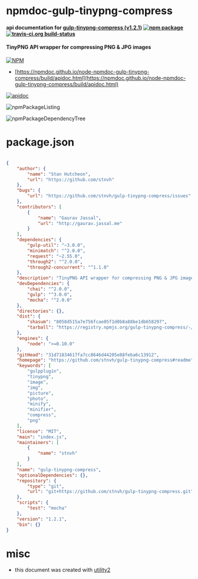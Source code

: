 # npmdoc-gulp-tinypng-compress

#### api documentation for  [gulp-tinypng-compress (v1.2.1)](https://github.com/stnvh/gulp-tinypng-compress#readme)  [![npm package](https://img.shields.io/npm/v/npmdoc-gulp-tinypng-compress.svg?style=flat-square)](https://www.npmjs.org/package/npmdoc-gulp-tinypng-compress) [![travis-ci.org build-status](https://api.travis-ci.org/npmdoc/node-npmdoc-gulp-tinypng-compress.svg)](https://travis-ci.org/npmdoc/node-npmdoc-gulp-tinypng-compress)

#### TinyPNG API wrapper for compressing PNG & JPG images

[![NPM](https://nodei.co/npm/gulp-tinypng-compress.png?downloads=true&downloadRank=true&stars=true)](https://www.npmjs.com/package/gulp-tinypng-compress)

- [https://npmdoc.github.io/node-npmdoc-gulp-tinypng-compress/build/apidoc.html](https://npmdoc.github.io/node-npmdoc-gulp-tinypng-compress/build/apidoc.html)

[![apidoc](https://npmdoc.github.io/node-npmdoc-gulp-tinypng-compress/build/screenCapture.buildCi.browser.%252Ftmp%252Fbuild%252Fapidoc.html.png)](https://npmdoc.github.io/node-npmdoc-gulp-tinypng-compress/build/apidoc.html)

![npmPackageListing](https://npmdoc.github.io/node-npmdoc-gulp-tinypng-compress/build/screenCapture.npmPackageListing.svg)

![npmPackageDependencyTree](https://npmdoc.github.io/node-npmdoc-gulp-tinypng-compress/build/screenCapture.npmPackageDependencyTree.svg)



# package.json

```json

{
    "author": {
        "name": "Stan Hutcheon",
        "url": "https://github.com/stnvh"
    },
    "bugs": {
        "url": "https://github.com/stnvh/gulp-tinypng-compress/issues"
    },
    "contributors": [
        {
            "name": "Gaurav Jassal",
            "url": "http://gaurav.jassal.me"
        }
    ],
    "dependencies": {
        "gulp-util": "~3.0.0",
        "minimatch": "^2.0.0",
        "request": "~2.55.0",
        "through2": "^2.0.0",
        "through2-concurrent": "^1.1.0"
    },
    "description": "TinyPNG API wrapper for compressing PNG & JPG images",
    "devDependencies": {
        "chai": "^2.0.0",
        "gulp": "^3.0.0",
        "mocha": "^2.0.0"
    },
    "directories": {},
    "dist": {
        "shasum": "8058d515a7e756fcae05f1d0b8a88be1db658297",
        "tarball": "https://registry.npmjs.org/gulp-tinypng-compress/-/gulp-tinypng-compress-1.2.1.tgz"
    },
    "engines": {
        "node": ">=0.10.0"
    },
    "gitHead": "31d71834617fa7cc8646d44205e88feba6c13912",
    "homepage": "https://github.com/stnvh/gulp-tinypng-compress#readme",
    "keywords": [
        "gulpplugin",
        "tinypng",
        "image",
        "img",
        "picture",
        "photo",
        "minify",
        "minifier",
        "compress",
        "png"
    ],
    "license": "MIT",
    "main": "index.js",
    "maintainers": [
        {
            "name": "stnvh"
        }
    ],
    "name": "gulp-tinypng-compress",
    "optionalDependencies": {},
    "repository": {
        "type": "git",
        "url": "git+https://github.com/stnvh/gulp-tinypng-compress.git"
    },
    "scripts": {
        "test": "mocha"
    },
    "version": "1.2.1",
    "bin": {}
}
```



# misc
- this document was created with [utility2](https://github.com/kaizhu256/node-utility2)
